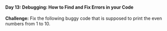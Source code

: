 #### Day 13: Debugging: How to Find and Fix Errors in your Code
**Challenge:** Fix the following buggy code that is supposed to print the even numbers from 1 to 10.




